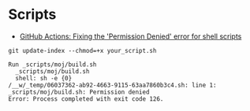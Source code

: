 # Scripts

- [GitHub Actions: Fixing the 'Permission Denied' error for shell scripts](https://aileenrae.co.uk/blog/github-actions-shell-script-permission-denied-error/)

`git update-index --chmod=+x your_script.sh`

```
Run _scripts/moj/build.sh
  _scripts/moj/build.sh
  shell: sh -e {0}
/__w/_temp/06037362-ab92-4663-9115-63aa7860b3c4.sh: line 1: _scripts/moj/build.sh: Permission denied
Error: Process completed with exit code 126.
```
